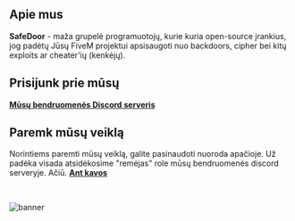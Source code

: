 ## Apie mus
**SafeDoor** - maža grupelė programuotojų, kurie kuria open-source įrankius, jog padėtų Jūsų FiveM projektui apsisaugoti nuo backdoors, cipher bei kitų exploits ar cheater'ių (kenkėjų).

## Prisijunk prie mūsų
**<a href="https://discord.gg/MfhwMKTkzd">
Mūsų bendruomenės Discord serveris
</a>**

## Paremk mūsų veiklą
Norintiems paremti mūsų veiklą, galite pasinaudoti nuoroda apačioje. Už padėka visada atsidėkosime "remėjas" role mūsų bendruomenės discord serveryje. Ačiū.
**<a href="https://www.buymeacoffee.com/safedoor">
Ant kavos
</a>**

<br>

![banner](https://media.discordapp.net/attachments/1189624630072328247/1190302949755334827/image.png?ex=65a14f01&is=658eda01&hm=db0229b1ab012cf4c7b4d6ed789e899bf901fd8b1bc64c31dcdf4c58d5ef2075&=&format=webp&quality=lossless&width=1557&height=156)